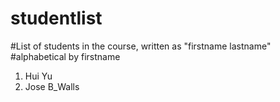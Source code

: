 # studentlist
#List of students in the course, written as "firstname lastname"
#alphabetical by firstname

1. Hui Yu
2. Jose B_Walls
